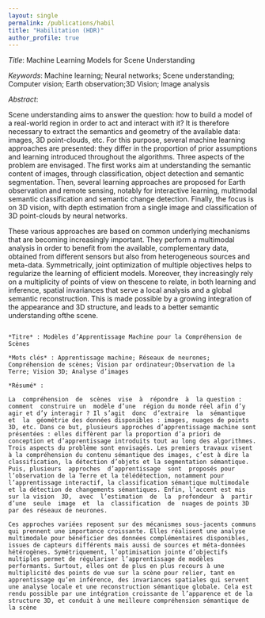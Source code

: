 ```yaml
---
layout: single
permalink: /publications/habil
title: "Habilitation (HDR)"
author_profile: true
---
```


*Title*: Machine Learning Models for Scene Understanding

*Keywords*: Machine learning; Neural networks; Scene understanding; Computer vision; Earth observation;3D Vision; Image analysis

*Abstract*:

Scene understanding aims to answer the question:  how to build  a  model  of  a  real-world  region in order to act and interact with it? It is therefore necessary to extract the semantics and geometry of the available data: images, 3D point-clouds, etc. For this  purpose,  several  machine  learning  approaches are  presented:  they  differ  in  the  proportion  of  prior assumptions and learning introduced throughout the algorithms.  Three  aspects  of  the  problem  are  envisaged. The first works aim at understanding the semantic content of images, through classification, object detection and semantic segmentation. Then, several learning approaches are proposed for Earth observation and remote sensing, notably for interactive learning,  multimodal  semantic  classification  and  semantic change detection. Finally, the focus is on 3D vision, with depth estimation from a single image and classification of 3D point-clouds by neural networks.

These various approaches are based on common underlying mechanisms that are becoming increasingly important. They perform a multimodal analysis in order to benefit from the available, complementary data, obtained from different sensors but also from heterogeneous sources and meta-data. Symmetrically, joint optimization of multiple objectives helps to regularize the  learning  of  efficient  models.  Moreover,  they  increasingly rely on a multiplicity of points of view on thescene to relate, in both learning and inference, spatial invariances that serve a local analysis and a global semantic reconstruction. This is made possible by a growing integration of the appearance and 3D structure, and leads to a better semantic understanding ofthe scene.

~~~

*Titre* : Modèles d’Apprentissage Machine pour la Compréhension de Scènes

*Mots clés* : Apprentissage machine; Réseaux de neurones; Compréhension de scènes; Vision par ordinateur;Observation de la Terre; Vision 3D; Analyse d’images

*Résumé* :

La  compréhension  de  scènes  vise  à  répondre  à  la question : comment  construire un  modèle d’une  région du monde réel afin d’y agir et d’y interagir ? Il s’agit  donc  d’extraire  la  sémantique  et  la  géométrie des données disponibles : images, nuages de points 3D, etc. Dans ce but, plusieurs approches d’apprentissage machine sont présentées : elles diffèrent par la proportion d’a priori de conception et d’apprentissage introduits tout au long des algorithmes. Trois aspects du problème sont envisagés. Les premiers travaux visent à la compréhension du contenu sémantique des images, c’est à dire la classification, la détection d’objets et la segmentation sémantique. Puis, plusieurs  approches  d’apprentissage  sont  proposés pour l’observation de la Terre et la télédétection, notamment pour l’apprentissage interactif, la classification sémantique multimodale et la détection de changements sémantiques. Enfin, l’accent est mis sur la vision  3D,  avec  l’estimation  de  la  profondeur  à  partir  d’une  seule  image  et  la  classification  de  nuages de points 3D par des réseaux de neurones.

Ces approches variées reposent sur des mécanismes sous-jacents communs qui prennent une importance croissante. Elles réalisent une analyse multimodale pour bénéficier des données complémentaires disponibles, issues de capteurs différents mais aussi de sources et méta-données hétérogènes. Symétriquement, l’optimisation jointe d’objectifs multiples permet de régulariser l’apprentissage de modèles performants. Surtout, elles ont de plus en plus recours à une multiplicité des points de vue sur la scène pour relier, tant en apprentissage qu’en inférence, des invariances spatiales qui servent une analyse locale et une reconstruction sémantique globale. Cela est rendu possible par une intégration croissante de l’apparence et de la structure 3D, et conduit à une meilleure compréhension sémantique de la scène
